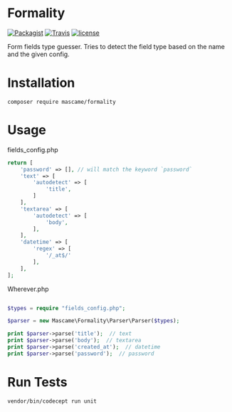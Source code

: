 # Formality

[![Packagist](https://img.shields.io/packagist/v/mascame/formality.svg?maxAge=2592000?style=plastic)](https://packagist.org/packages/mascame/formality)
[![Travis](https://img.shields.io/travis/marcmascarell/formality.svg?maxAge=2592000?style=plastic)](https://travis-ci.org/marcmascarell/formality)
[![license](https://img.shields.io/github/license/marcmascarell/formality.svg?maxAge=2592000?style=plastic)](https://github.com/marcmascarell/formality)

Form fields type guesser. Tries to detect the field type based on the name and the given config.

# Installation

`composer require mascame/formality`

# Usage

fields_config.php
```php
return [
    'password' => [], // will match the keyword `password`
    'text' => [
        'autodetect' => [
            'title',  
        ]
    ],
    'textarea' => [
        'autodetect' => [
            'body',  
        ],
    ],
    'datetime' => [
        'regex' => [
            '/_at$/'
        ],
    ],
];
```

Wherever.php
```php

$types = require "fields_config.php";

$parser = new Mascame\Formality\Parser\Parser($types);

print $parser->parse('title');  // text
print $parser->parse('body');  // textarea
print $parser->parse('created_at');  // datetime
print $parser->parse('password');  // password

```

# Run Tests

`vendor/bin/codecept run unit`